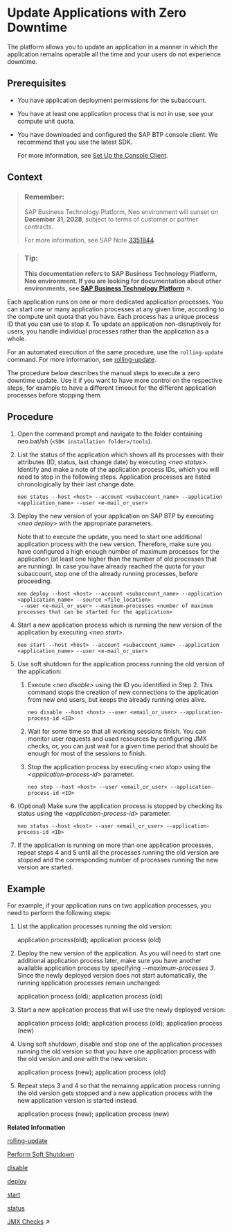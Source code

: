 <!-- loioa10f6c2071b443698eb7dfc411d0ed6d -->

# Update Applications with Zero Downtime

The platform allows you to update an application in a manner in which the application remains operable all the time and your users do not experience downtime.



## Prerequisites

-   You have application deployment permissions for the subaccount.
-   You have at least one application process that is not in use, see your compute unit quota.
-   You have downloaded and configured the SAP BTP console client. We recommend that you use the latest SDK.

    For more information, see [Set Up the Console Client](../30-development-neo/set-up-the-console-client-7613dee.md).




## Context

> ### Remember:  
> SAP Business Technology Platform, Neo environment will sunset on **December 31, 2028**, subject to terms of customer or partner contracts.
> 
> For more information, see SAP Note [3351844](https://me.sap.com/notes/3351844).

> ### Tip:  
> **This documentation refers to SAP Business Technology Platform, Neo environment. If you are looking for documentation about other environments, see [SAP Business Technology Platform](https://help.sap.com/viewer/65de2977205c403bbc107264b8eccf4b/Cloud/en-US/6a2c1ab5a31b4ed9a2ce17a5329e1dd8.html "SAP Business Technology Platform (SAP BTP) is an integrated offering comprised of four technology portfolios: database and data management, application development and integration, analytics, and intelligent technologies. The platform offers users the ability to turn data into business value, compose end-to-end business processes, and build and extend SAP applications quickly.") :arrow_upper_right:.**

Each application runs on one or more dedicated application processes. You can start one or many application processes at any given time, according to the compute unit quota that you have. Each process has a unique process ID that you can use to stop it. To update an application non-disruptively for users, you handle individual processes rather than the application as a whole.

For an automated execution of the same procedure, use the `rolling-update` command. For more information, see [rolling-update](rolling-update-3f5d412.md).

The procedure below describes the manual steps to execute a zero downtime update. Use it if you want to have more control on the respective steps, for example to have a different timeout for the different application processes before stopping them.



## Procedure

1.  Open the command prompt and navigate to the folder containing neo.bat/sh \(`<SDK installation folder>/tools`\).

2.  List the status of the application which shows all its processes with their attributes \(ID, status, last change date\) by executing *<neo status\>*. Identify and make a note of the application process IDs, which you will need to stop in the following steps. Application processes are listed chronologically by their last change date.

    ```
    neo status --host <host> --account <subaccount_name> --application <application_name> --user <e-mail_or_user>
    ```

3.  Deploy the new version of your application on SAP BTP by executing *<neo deploy\>* with the appropriate parameters.

    Note that to execute the update, you need to start one additional application process with the new version. Therefore, make sure you have configured a high enough number of maximum processes for the application \(at least one higher than the number of old processes that are running\). In case you have already reached the quota for your subaccount, stop one of the already running processes, before proceeding.

    ```
    neo deploy --host <host> --account <subaccount_name> --application <application_name> --source <file_location>
     --user <e-mail_or_user> --maximum-processes <number of maximum processes that can be started for the application> 
    ```

4.  Start a new application process which is running the new version of the application by executing *<neo start\>*.

    ```
    neo start --host <host> --account <subaccount_name> --application <application_name> --user <e-mail_or_user>
    ```

5.  Use soft shutdown for the application process running the old version of the application:

    1.  Execute *<neo disable\>* using the ID you identified in Step 2. This command stops the creation of new connections to the application from new end users, but keeps the already running ones alive.

        ```
        neo disable --host <host> --user <email_or_user> --application-process-id <ID>  
        ```

    2.  Wait for some time so that all working sessions finish. You can monitor user requests and used resources by configuring JMX checks, or, you can just wait for a given time period that should be enough for most of the sessions to finish.

    3.  Stop the application process by executing *<neo stop\>* using the *<application-process-id\>* parameter.

        ```
        neo stop --host <host> --user <email_or_user> --application-process-id <ID>
        ```


6.  \(Optional\) Make sure the application process is stopped by checking its status using the *<application-process-id\>* parameter.

    ```
    neo status --host <host> --user <email_or_user> --application-process-id <ID>
    ```

7.  If the application is running on more than one application processes, repeat steps 4 and 5 until all the processes running the old version are stopped and the corresponding number of processes running the new version are started.




## Example

For example, if your application runs on two application processes, you need to perform the following steps:

1.  List the application processes running the old version:

    application process\(old\); application process \(old\)

2.  Deploy the new version of the application. As you will need to start one additional application process later, make sure you have another available application process by specifying *\--maximum-processes 3*. Since the newly deployed version does not start automatically, the running application processes remain unchanged:

    application process \(old\); application process \(old\)

3.  Start a new application process that will use the newly deployed version:

    application process \(old\); application process \(old\); application process \(new\)

4.  Using soft shutdown, disable and stop one of the application processes running the old version so that you have one application process with the old version and one with the new version:

    application process \(new\); application process \(old\)

5.  Repeat steps 3 and 4 so that the remainng application process running the old version gets stopped and a new application process with the new application version is started instead.

    application process \(new\); application process \(new\)


**Related Information**  


[rolling-update](rolling-update-3f5d412.md "The rolling-update command performs update of a Java application without downtime in one go.")

[Perform Soft Shutdown](perform-soft-shutdown-17e8e96.md "Soft shutdown enables an operator to stop an application or application process in a way that no data is lost. Using soft shutdown gives sufficient time to finish serving end user requests or background jobs.")

[disable](disable-59fedc1.md "This command stops the creation of new connections to an application or application process, but keeps the already running sessions alive. You can check if an application or application process has been disabled by executing the status command.")

[deploy](deploy-937db4f.md "Deploying an application publishes it to SAP BTP. Use the optional parameters to make some specific configurations of the deployed application.")

[start](start-cc417d7.md "Starts a deployed application in order to make it available for customers. In case the application is already started, the command starts an additional application process if the quota for maximum allowed number of application processes is not exceeded.")

[status](status-d4f6592.md "You can check the current status of an application or application process. The command lists all application processes with their IDs, state, last change date sorted chronologically, and runtime information.")

[JMX Checks](https://help.sap.com/viewer/64f7d2b06c6b40a9b3097860c5930641/Cloud/en-US/ef5c05a713154945b347f87b54446c2b.html "Registering JMX checks for SAP Monitoring service allows alerting on any metric that is based on JMX MBean attribute.") :arrow_upper_right:

